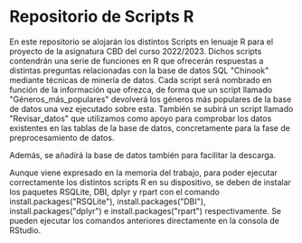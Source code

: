 # Repositorio de Scripts R

En este repositorio se alojarán los distintos Scripts en lenuaje R para el proyecto de la asignatura CBD del curso 2022/2023. Dichos scripts contendrán una serie de funciones en R que ofrecerán respuestas a distintas preguntas relacionadas con la base de datos SQL "Chinook" mediante técnicas de minería de datos. Cada script será nombrado en función de la información que ofrezca, de forma que un script llamado "Géneros_más_populares" devolverá los géneros más populares de la base de datos una vez ejecutado sobre esta. También se subirá un script llamado "Revisar_datos" que utilizamos como apoyo para comprobar los datos existentes en las tablas de la base de datos, concretamente para la fase de preprocesamiento de datos.

Además, se añadirá la base de datos también para facilitar la descarga.

Aunque viene expresado en la memoria del trabajo, para poder ejecutar correctamente los distintos scripts R en su dispositivo, se deben de instalar los paquetes RSQLite, DBI, dplyr y rpart con el comando install.packages("RSQLite"), install.packages("DBI"), install.packages("dplyr") e install.packages("rpart") respectivamente. Se pueden ejecutar los comandos anteriores directamente en la consola de RStudio.

